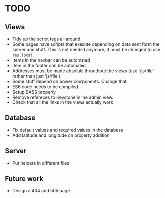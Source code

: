 # TODO

## Views
- Tidy up the script tags all around
- Some pages have scripts that execute depending on data sent form the server
  and stuff. This is not needed anymore, it must be changed to use `res.local`.
- Items in the navbar can be automated
- Item in the footer can be automated.
- Addresses must be made absolute throuthout the views (use '/js/file' rather than just 'js/file').
- Some stuff depend on bower components. Change that.
- ES6 code needs to be compiled.
- Setup SASS properly
- Remove refereces to Keystone in the admin view.
- Check that all the links in the views actually work

## Database
- Fix default values and required values in the database
- Add latitude and longitude on property addition

## Server
- Put helpers in different files

## Future work
- Design a 404 and 505 page

